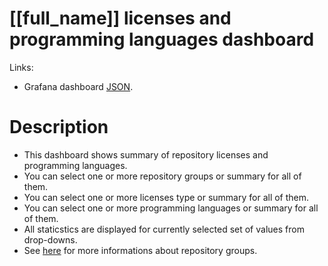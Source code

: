 <h1 id="dashboard-header">[[full_name]] licenses and programming languages dashboard</h1>
<p>Links:</p>
<ul>
<li>Grafana dashboard <a href="https://github.com/cncf/devstats/blob/master/grafana/dashboards/[[lower_name]]/licenses-and-programming-languages.json" target="_blank">JSON</a>.</li>
</ul>
<h1 id="description">Description</h1>
<ul>
<li>This dashboard shows summary of repository licenses and programming languages.</li>
<li>You can select one or more repository groups or summary for all of them.</li>
<li>You can select one or more licenses type or summary for all of them.</li>
<li>You can select one or more programming languages or summary for all of them.</li>
<li>All staticstics are displayed for currently selected set of values from drop-downs.</li>
<li>See <a href="https://github.com/cncf/devstats/blob/master/docs/repository_groups.md" target="_blank">here</a> for more informations about repository groups.</li>
</ul>

